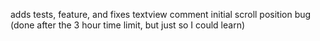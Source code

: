 adds tests, feature, and fixes textview comment initial scroll position bug (done after the 3 hour time limit, but just so I could learn)

